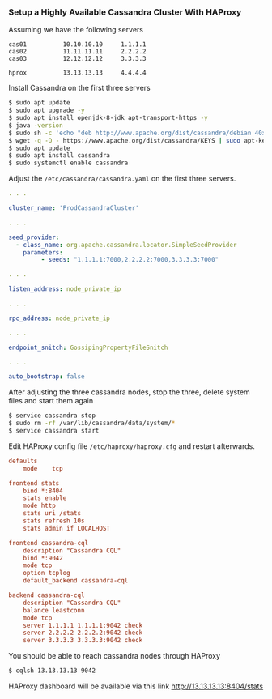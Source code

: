 ### Setup a Highly Available Cassandra Cluster With HAProxy

Assuming we have the following servers

```
cas01          10.10.10.10     1.1.1.1
cas02          11.11.11.11     2.2.2.2
cas03          12.12.12.12     3.3.3.3

hprox          13.13.13.13     4.4.4.4
```

Install Cassandra on the first three servers

```zsh
$ sudo apt update
$ sudo apt upgrade -y
$ sudo apt install openjdk-8-jdk apt-transport-https -y
$ java -version
$ sudo sh -c 'echo "deb http://www.apache.org/dist/cassandra/debian 40x main" > /etc/apt/sources.list.d/cassandra.list'
$ wget -q -O - https://www.apache.org/dist/cassandra/KEYS | sudo apt-key add -
$ sudo apt update
$ sudo apt install cassandra
$ sudo systemctl enable cassandra
```

Adjust the `/etc/cassandra/cassandra.yaml` on the first three servers.

```yaml
. . .

cluster_name: 'ProdCassandraCluster'

. . .

seed_provider:
  - class_name: org.apache.cassandra.locator.SimpleSeedProvider
    parameters:
         - seeds: "1.1.1.1:7000,2.2.2.2:7000,3.3.3.3:7000"

. . .

listen_address: node_private_ip

. . .

rpc_address: node_private_ip

. . .

endpoint_snitch: GossipingPropertyFileSnitch

. . .

auto_bootstrap: false
```

After adjusting the three cassandra nodes, stop the three, delete system files and start them again

```zsh
$ service cassandra stop
$ sudo rm -rf /var/lib/cassandra/data/system/*
$ service cassandra start
```

Edit HAProxy config file `/etc/haproxy/haproxy.cfg` and restart afterwards.

```cfg
defaults
	mode	tcp

frontend stats
    bind *:8404
    stats enable
    mode http
    stats uri /stats
    stats refresh 10s
    stats admin if LOCALHOST

frontend cassandra-cql
    description "Cassandra CQL"
    bind *:9042
    mode tcp
    option tcplog
    default_backend cassandra-cql

backend cassandra-cql
    description "Cassandra CQL"
    balance leastconn
    mode tcp
    server 1.1.1.1 1.1.1.1:9042 check
    server 2.2.2.2 2.2.2.2:9042 check
    server 3.3.3.3 3.3.3.3:9042 check
```

You should be able to reach cassandra nodes through HAProxy

```zsh
$ cqlsh 13.13.13.13 9042
```

HAProxy dashboard will be available via this link http://13.13.13.13:8404/stats
